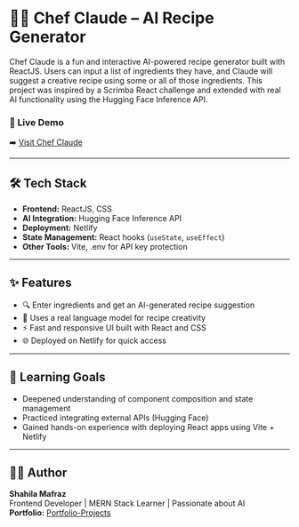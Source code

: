 # 👨‍🍳 Chef Claude – AI Recipe Generator

Chef Claude is a fun and interactive AI-powered recipe generator built with ReactJS. Users can input a list of ingredients they have, and Claude will suggest a creative recipe using some or all of those ingredients. This project was inspired by a Scrimba React challenge and extended with real AI functionality using the Hugging Face Inference API.

### 🔗 Live Demo

➡️ [Visit Chef Claude](https://chefclauderecipegenerator.netlify.app/)

---

## 🛠️ Tech Stack

- **Frontend:** ReactJS, CSS
- **AI Integration:** Hugging Face Inference API
- **Deployment:** Netlify
- **State Management:** React hooks (`useState`, `useEffect`)
- **Other Tools:** Vite, .env for API key protection

---

## ✨ Features

- 🔍 Enter ingredients and get an AI-generated recipe suggestion
- 🤖 Uses a real language model for recipe creativity
- ⚡ Fast and responsive UI built with React and CSS
- 🌐 Deployed on Netlify for quick access

---

## 🧠 Learning Goals

- Deepened understanding of component composition and state management
- Practiced integrating external APIs (Hugging Face)
- Gained hands-on experience with deploying React apps using Vite + Netlify

---

## 🙋‍♀️ Author

**Shahila Mafraz**  
Frontend Developer | MERN Stack Learner | Passionate about AI  
**Portfolio:** [Portfolio-Projects](https://github.com/Shahila1990)

